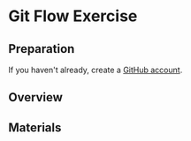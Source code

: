 # Git Flow Exercise

## Preparation

If you haven't already, create a [GitHub account](https://github.com/join). 

## Overview

## Materials
